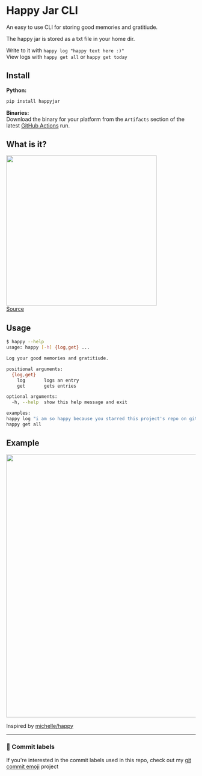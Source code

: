 # Happy Jar CLI

An easy to use CLI for storing good memories and gratitiude.  

The happy jar is stored as a txt file in your home dir.  

Write to it with `happy log "happy text here :)"`  
View logs with `happy get all` or `happy get today`  

## Install
**Python:**
```sh
pip install happyjar
```
**Binaries:**  
Download the binary for your platform from the `Artifacts` section of the latest [GitHub Actions](https://github.com/TechWiz-3/happy-jar-cli/actions) run.

## What is it?
<img src="https://github.com/TechWiz-3/happy-jar-cli/blob/main/media/happy.jpg?raw=true" width="400px"></img>  
[Source](https://twitter.com/imovesactive/status/1274960313863950337)

## Usage

```sh
$ happy --help
usage: happy [-h] {log,get} ...

Log your good memories and gratitiude.

positional arguments:
  {log,get}
    log       logs an entry
    get       gets entries

optional arguments:
  -h, --help  show this help message and exit

examples:
happy log "i am so happy because you starred this project's repo on github xDD"
happy get all
```

## Example

<img src="https://github.com/TechWiz-3/happy-jar-cli/blob/main/media/example.png?raw=true" width="700px"></img>  

Inspired by [michelle/happy](https://github.com/michelle/happy)  

---
### 🎉 Commit labels
If you're interested in the commit labels used in this repo, check out my [git commit emoji](https://github.com/TechWiz-3/git-commit-emojis) project
